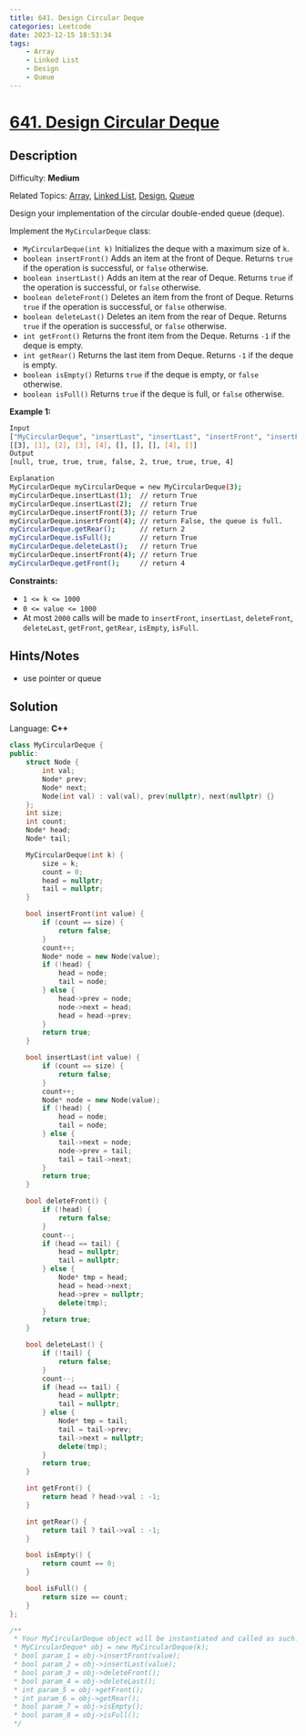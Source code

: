 ```yaml
---
title: 641. Design Circular Deque
categories: Leetcode
date: 2023-12-15 18:53:34
tags:
    - Array
    - Linked List
    - Design
    - Queue
---
```


# [641\. Design Circular Deque](https://leetcode.com/problems/design-circular-deque/)

## Description

Difficulty: **Medium**

Related Topics: [Array](https://leetcode.com/tag/https://leetcode.com/tag/array//), [Linked List](https://leetcode.com/tag/https://leetcode.com/tag/linked-list//), [Design](https://leetcode.com/tag/https://leetcode.com/tag/design//), [Queue](https://leetcode.com/tag/https://leetcode.com/tag/queue//)

Design your implementation of the circular double-ended queue (deque).

Implement the `MyCircularDeque` class:

* `MyCircularDeque(int k)` Initializes the deque with a maximum size of `k`.
* `boolean insertFront()` Adds an item at the front of Deque. Returns `true` if the operation is successful, or `false` otherwise.
* `boolean insertLast()` Adds an item at the rear of Deque. Returns `true` if the operation is successful, or `false` otherwise.
* `boolean deleteFront()` Deletes an item from the front of Deque. Returns `true` if the operation is successful, or `false` otherwise.
* `boolean deleteLast()` Deletes an item from the rear of Deque. Returns `true` if the operation is successful, or `false` otherwise.
* `int getFront()` Returns the front item from the Deque. Returns `-1` if the deque is empty.
* `int getRear()` Returns the last item from Deque. Returns `-1` if the deque is empty.
* `boolean isEmpty()` Returns `true` if the deque is empty, or `false` otherwise.
* `boolean isFull()` Returns `true` if the deque is full, or `false` otherwise.

**Example 1:**

```bash
Input
["MyCircularDeque", "insertLast", "insertLast", "insertFront", "insertFront", "getRear", "isFull", "deleteLast", "insertFront", "getFront"]
[[3], [1], [2], [3], [4], [], [], [], [4], []]
Output
[null, true, true, true, false, 2, true, true, true, 4]

Explanation
MyCircularDeque myCircularDeque = new MyCircularDeque(3);
myCircularDeque.insertLast(1);  // return True
myCircularDeque.insertLast(2);  // return True
myCircularDeque.insertFront(3); // return True
myCircularDeque.insertFront(4); // return False, the queue is full.
myCircularDeque.getRear();      // return 2
myCircularDeque.isFull();       // return True
myCircularDeque.deleteLast();   // return True
myCircularDeque.insertFront(4); // return True
myCircularDeque.getFront();     // return 4
```

**Constraints:**

* `1 <= k <= 1000`
* `0 <= value <= 1000`
* At most `2000` calls will be made to `insertFront`, `insertLast`, `deleteFront`, `deleteLast`, `getFront`, `getRear`, `isEmpty`, `isFull`.

## Hints/Notes

* use pointer or queue

## Solution

Language: **C++**

```C++
class MyCircularDeque {
public:
    struct Node {
        int val;
        Node* prev;
        Node* next;
        Node(int val) : val(val), prev(nullptr), next(nullptr) {}
    };
    int size;
    int count;
    Node* head;
    Node* tail;

    MyCircularDeque(int k) {
        size = k;
        count = 0;
        head = nullptr;
        tail = nullptr;
    }

    bool insertFront(int value) {
        if (count == size) {
            return false;
        }
        count++;
        Node* node = new Node(value);
        if (!head) {
            head = node;
            tail = node;
        } else {
            head->prev = node;
            node->next = head;
            head = head->prev;
        }
        return true;
    }

    bool insertLast(int value) {
        if (count == size) {
            return false;
        }
        count++;
        Node* node = new Node(value);
        if (!head) {
            head = node;
            tail = node;
        } else {
            tail->next = node;
            node->prev = tail;
            tail = tail->next;
        }
        return true;
    }

    bool deleteFront() {
        if (!head) {
            return false;
        }
        count--;
        if (head == tail) {
            head = nullptr;
            tail = nullptr;
        } else {
            Node* tmp = head;
            head = head->next;
            head->prev = nullptr;
            delete(tmp);
        }
        return true;
    }

    bool deleteLast() {
        if (!tail) {
            return false;
        }
        count--;
        if (head == tail) {
            head = nullptr;
            tail = nullptr;
        } else {
            Node* tmp = tail;
            tail = tail->prev;
            tail->next = nullptr;
            delete(tmp);
        }
        return true;
    }

    int getFront() {
        return head ? head->val : -1;
    }

    int getRear() {
        return tail ? tail->val : -1;
    }

    bool isEmpty() {
        return count == 0;
    }

    bool isFull() {
        return size == count;
    }
};

/**
 * Your MyCircularDeque object will be instantiated and called as such:
 * MyCircularDeque* obj = new MyCircularDeque(k);
 * bool param_1 = obj->insertFront(value);
 * bool param_2 = obj->insertLast(value);
 * bool param_3 = obj->deleteFront();
 * bool param_4 = obj->deleteLast();
 * int param_5 = obj->getFront();
 * int param_6 = obj->getRear();
 * bool param_7 = obj->isEmpty();
 * bool param_8 = obj->isFull();
 */
```
